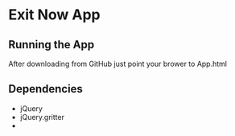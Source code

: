 

# Exit Now App

## Running the App
After downloading from GitHub just point your brower to App.html

## Dependencies
* jQuery
* jQuery.gritter
* 